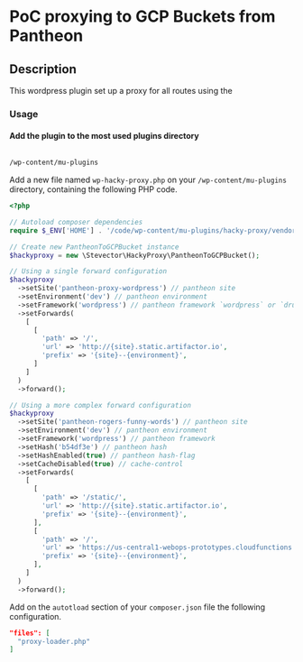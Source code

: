 # PoC proxying to GCP Buckets from Pantheon

## Description

This wordpress plugin set up a proxy for all routes using the 

### Usage

#### Add the plugin to the most used plugins directory

```bash

/wp-content/mu-plugins
```

Add a new file named `wp-hacky-proxy.php` on your `/wp-content/mu-plugins` directory, containing the following PHP code.

```php
<?php

// Autoload composer dependencies
require $_ENV['HOME'] . '/code/wp-content/mu-plugins/hacky-proxy/vendor/autoload.php';

// Create new PantheonToGCPBucket instance
$hackyproxy = new \Stevector\HackyProxy\PantheonToGCPBucket();

// Using a single forward configuration
$hackyproxy
  ->setSite('pantheon-proxy-wordpress') // pantheon site
  ->setEnvironment('dev') // pantheon environment
  ->setFramework('wordpress') // pantheon framework `wordpress` or `drupal`
  ->setForwards(
    [
      [
        'path' => '/',
        'url' => 'http://{site}.static.artifactor.io',
        'prefix' => '{site}--{environment}',
      ]
    ]
  )
  ->forward();

// Using a more complex forward configuration
$hackyproxy
  ->setSite('pantheon-rogers-funny-words') // pantheon site
  ->setEnvironment('dev') // pantheon environment
  ->setFramework('wordpress') // pantheon framework
  ->setHash('b54df3e') // pantheon hash
  ->setHashEnabled(true) // pantheon hash-flag
  ->setCacheDisabled(true) // cache-control
  ->setForwards(
    [
      [
        'path' => '/static/',
        'url' => 'http://{site}.static.artifactor.io',
        'prefix' => '{site}--{environment}',
      ],
      [
        'path' => '/',
        'url' => 'https://us-central1-webops-prototypes.cloudfunctions.net',
        'prefix' => '{site}--{environment}',
      ],
    ]
  )
  ->forward();
```

Add on the `autotload` section of your `composer.json` file the following configuration.

```json
"files": [
  "proxy-loader.php"
]
```
